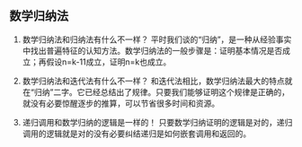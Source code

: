 ## 数学归纳法

1. 数学归纳法和归纳法有什么不一样？
  平时我们谈的“归纳”，是一种从经验事实中找出普遍特征的认知方法。数学归纳法的一般步骤是：证明基本情况是否成立；再假设n=k-11成立，证明n=k也成立。

2. 数学归纳法和迭代法有什么不一样？
  和迭代法相比，数学归纳法最大的特点就在“归纳”二字。它已经总结出了规律。只要我们能够证明这个规律是正确的，就没有必要惊醒逐步的推算，可以节省很多时间和资源。

3. 递归调用和数学归纳的逻辑是一样的！
  只要数学归纳证明的逻辑是对的，递归调用的逻辑就是对的没有必要纠结递归是如何嵌套调用和返回的。
